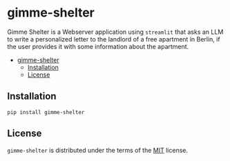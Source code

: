 # gimme-shelter

Gimme Shelter is a Webserver application using `streamlit` that asks an LLM to write a personalized letter to the landlord of a free apartment in Berlin, if the user provides it with some information about the apartment.

- [gimme-shelter](#gimme-shelter)
  - [Installation](#installation)
  - [License](#license)

## Installation

```console
pip install gimme-shelter
```

## License

`gimme-shelter` is distributed under the terms of the [MIT](https://spdx.org/licenses/MIT.html) license.
